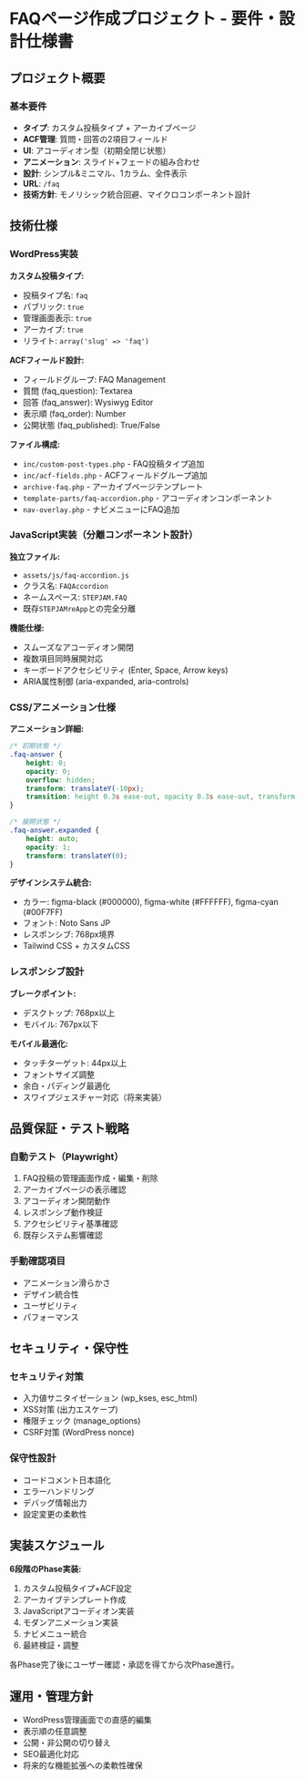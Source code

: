 # FAQページ作成プロジェクト - 要件・設計仕様書

## プロジェクト概要

### 基本要件
- **タイプ**: カスタム投稿タイプ + アーカイブページ
- **ACF管理**: 質問・回答の2項目フィールド
- **UI**: アコーディオン型（初期全閉じ状態）
- **アニメーション**: スライド+フェードの組み合わせ
- **設計**: シンプル&ミニマル、1カラム、全件表示
- **URL**: `/faq`
- **技術方針**: モノリシック統合回避、マイクロコンポーネント設計

## 技術仕様

### WordPress実装
**カスタム投稿タイプ:**
- 投稿タイプ名: `faq`
- パブリック: `true`
- 管理画面表示: `true`
- アーカイブ: `true`
- リライト: `array('slug' => 'faq')`

**ACFフィールド設計:**
- フィールドグループ: FAQ Management
- 質問 (faq_question): Textarea
- 回答 (faq_answer): Wysiwyg Editor
- 表示順 (faq_order): Number
- 公開状態 (faq_published): True/False

**ファイル構成:**
- `inc/custom-post-types.php` - FAQ投稿タイプ追加
- `inc/acf-fields.php` - ACFフィールドグループ追加
- `archive-faq.php` - アーカイブページテンプレート
- `template-parts/faq-accordion.php` - アコーディオンコンポーネント
- `nav-overlay.php` - ナビメニューにFAQ追加

### JavaScript実装（分離コンポーネント設計）
**独立ファイル:**
- `assets/js/faq-accordion.js`
- クラス名: `FAQAccordion`
- ネームスペース: `STEPJAM.FAQ`
- 既存`STEPJAMreApp`との完全分離

**機能仕様:**
- スムーズなアコーディオン開閉
- 複数項目同時展開対応
- キーボードアクセシビリティ (Enter, Space, Arrow keys)
- ARIA属性制御 (aria-expanded, aria-controls)

### CSS/アニメーション仕様
**アニメーション詳細:**
```css
/* 初期状態 */
.faq-answer {
    height: 0;
    opacity: 0;
    overflow: hidden;
    transform: translateY(-10px);
    transition: height 0.3s ease-out, opacity 0.3s ease-out, transform 0.3s ease-out;
}

/* 展開状態 */
.faq-answer.expanded {
    height: auto;
    opacity: 1;
    transform: translateY(0);
}
```

**デザインシステム統合:**
- カラー: figma-black (#000000), figma-white (#FFFFFF), figma-cyan (#00F7FF)
- フォント: Noto Sans JP
- レスポンシブ: 768px境界
- Tailwind CSS + カスタムCSS

### レスポンシブ設計
**ブレークポイント:**
- デスクトップ: 768px以上
- モバイル: 767px以下

**モバイル最適化:**
- タッチターゲット: 44px以上
- フォントサイズ調整
- 余白・パディング最適化
- スワイプジェスチャー対応（将来実装）

## 品質保証・テスト戦略

### 自動テスト（Playwright）
1. FAQ投稿の管理画面作成・編集・削除
2. アーカイブページの表示確認
3. アコーディオン開閉動作
4. レスポンシブ動作検証
5. アクセシビリティ基準確認
6. 既存システム影響確認

### 手動確認項目
- アニメーション滑らかさ
- デザイン統合性
- ユーザビリティ
- パフォーマンス

## セキュリティ・保守性

### セキュリティ対策
- 入力値サニタイゼーション (wp_kses, esc_html)
- XSS対策 (出力エスケープ)
- 権限チェック (manage_options)
- CSRF対策 (WordPress nonce)

### 保守性設計
- コードコメント日本語化
- エラーハンドリング
- デバッグ情報出力
- 設定変更の柔軟性

## 実装スケジュール
**6段階のPhase実装:**
1. カスタム投稿タイプ+ACF設定
2. アーカイブテンプレート作成
3. JavaScriptアコーディオン実装
4. モダンアニメーション実装
5. ナビメニュー統合
6. 最終検証・調整

各Phase完了後にユーザー確認・承認を得てから次Phase進行。

## 運用・管理方針
- WordPress管理画面での直感的編集
- 表示順の任意調整
- 公開・非公開の切り替え
- SEO最適化対応
- 将来的な機能拡張への柔軟性確保